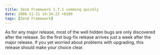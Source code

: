 ```yaml
---
title: Zend Framework 1.7.1 comming quickly
date: 2008-11-21 14:34:23 +0100
tags: [Zend Framework]
---
```


As for any major release, most of the well hidden bugs are only discovered after the release. So the first bug-fix release arrives just a week after the major release. If you yet worried about problems with upgrading, this release should make your choice clear.